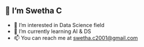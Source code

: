 ## 👋 I’m Swetha C

- 👀 I’m interested in Data Science field
- 🌱 I’m currently learning AI & DS
- 📫 You can reach me at swetha.c2001@gmail.com
